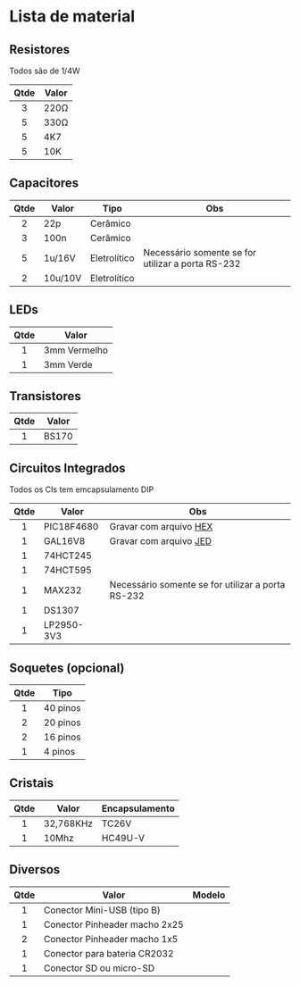 # Lista de material

## Resistores

Todos são de 1/4W

| Qtde | Valor |
|:----:|-------|
| 3    | 220Ω |
| 5    | 330Ω |
| 5    | 4K7 |
| 5    | 10K |

## Capacitores

| Qtde | Valor | Tipo | Obs |
|:----:|-------|------|-----|
|  2   | 22p   | Cerâmico | |
|  3   | 100n   | Cerâmico | |
|  5   | 1u/16V  | Eletrolítico | Necessário somente se for utilizar a porta RS-232 |
|  2   | 10u/10V | Eletrolítico | |

## LEDs

| Qtde | Valor |
|:----:|-------|
| 1    | 3mm Vermelho |
| 1    | 3mm Verde |

## Transistores

| Qtde | Valor |
|:----:|-------|
| 1    | BS170 |

## Circuitos Integrados

Todos os CIs tem emcapsulamento DIP

| Qtde | Valor | Obs |
|:----:|-------|-----|
| 1    | PIC18F4680 | Gravar com arquivo [HEX](FreHD_213.hex) |
| 1    | GAL16V8 | Gravar com arquivo [JED](gal16v8.jed) |
| 1    | 74HCT245 | |
| 1    | 74HCT595 | |
| 1    | MAX232 | Necessário somente se for utilizar a porta RS-232 |
| 1    | DS1307 | |
| 1    | LP2950-3V3 | |

## Soquetes (opcional)

| Qtde | Tipo |
|:----:|-------|
| 1    | 40 pinos |
| 2    | 20 pinos |
| 2    | 16 pinos |
| 1    | 4 pinos |

## Cristais

| Qtde | Valor | Encapsulamento |
|:----:|-------|----------------|
| 1 | 32,768KHz | TC26V |
| 1 | 10Mhz | HC49U-V |

## Diversos

| Qtde | Valor | Modelo |
|:----:|-------|--------|
| 1 | Conector Mini-USB (tipo B) | |
| 1 | Conector Pinheader macho 2x25 | |
| 2 | Conector Pinheader macho 1x5 | |
| 1 | Conector para bateria CR2032 | |
| 1 | Conector SD ou micro-SD | |
